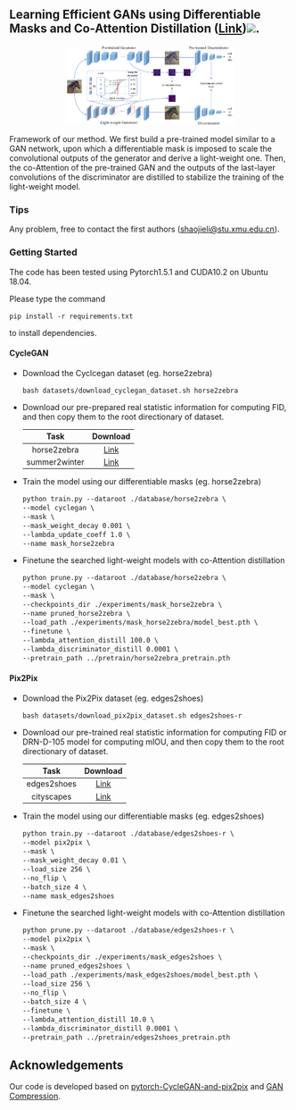 ## Learning Efficient GANs using Differentiable Masks and Co-Attention Distillation ([Link](http://arxiv.org/abs/2011.08382))![]( https://visitor-badge.glitch.me/badge?page_id=sjleo.dmad).

<div align=center><img src="img/framework.png" height = "50%" width = "60%"/></div>

Framework of our method. We first build a pre-trained model similar to a GAN network, upon which a differentiable mask is imposed to scale the convolutional outputs of the generator and derive a light-weight one. Then, the co-Attention of the pre-trained GAN and the outputs of the last-layer convolutions of the discriminator are distilled to stabilize the training of the light-weight model.



### Tips

Any problem, free to contact the first authors ([shaojieli@stu.xmu.edu.cn](mailto:shaojieli@stu.xmu.edu.cn)).



### Getting Started

The code has been tested using Pytorch1.5.1 and CUDA10.2 on Ubuntu 18.04.

Please type the command 

```shell
pip install -r requirements.txt
```

to install dependencies.

#### CycleGAN

- Download the Cyclcegan dataset (eg. horse2zebra)

  ```shell
  bash datasets/download_cyclegan_dataset.sh horse2zebra
  ```

- Download our pre-prepared real statistic information for computing FID, and then copy them to the root directionary of dataset.

  |     Task      |                           Download                           |
  | :-----------: | :----------------------------------------------------------: |
  |  horse2zebra  | [Link](https://drive.google.com/drive/folders/1wUGazdIe_B4gHs_gMq-jRWW53yKbyOcs?usp=sharing) |
  | summer2winter | [Link](https://drive.google.com/drive/folders/1JKJlpUDdD4TdXdwPwfdWUiF4PsXLAbto?usp=sharing) |

- Train the model using our differentiable masks (eg. horse2zebra)

  ```shell
  python train.py --dataroot ./database/horse2zebra \
  --model cyclegan \
  --mask \
  --mask_weight_decay 0.001 \
  --lambda_update_coeff 1.0 \
  --name mask_horse2zebra
  ```

- Finetune the searched light-weight models with co-Attention distillation

  ```shell
  python prune.py --dataroot ./database/horse2zebra \
  --model cyclegan \
  --mask \
  --checkpoints_dir ./experiments/mask_horse2zebra \
  --name pruned_horse2zebra \
  --load_path ./experiments/mask_horse2zebra/model_best.pth \
  --finetune \
  --lambda_attention_distill 100.0 \
  --lambda_discriminator_distill 0.0001 \
  --pretrain_path ../pretrain/horse2zebra_pretrain.pth
  ```

#### Pix2Pix

- Download the Pix2Pix dataset (eg. edges2shoes)

  ```shell
  bash datasets/download_pix2pix_dataset.sh edges2shoes-r
  ```

- Download our  pre-trained real statistic information for computing FID or  DRN-D-105 model for computing mIOU, and then copy them to the root directionary of dataset.

  |    Task     |                           Download                           |
  | :---------: | :----------------------------------------------------------: |
  | edges2shoes | [Link](https://drive.google.com/file/d/1B2iBvJWuhlYYgR5wpjMnWoDJcD4NNK-p/view?usp=sharing) |
  | cityscapes  | [Link](https://drive.google.com/file/d/1V4RmILQ0QGNQTRvMlSzN-rkvRAdmKMOr/view?usp=sharing) |

- Train the model using our differentiable masks (eg. edges2shoes)

  ```shell
  python train.py --dataroot ./database/edges2shoes-r \
  --model pix2pix \
  --mask \
  --mask_weight_decay 0.01 \
  --load_size 256 \
  --no_flip \
  --batch_size 4 \
  --name mask_edges2shoes
  ```

- Finetune the searched light-weight models with co-Attention distillation

  ```shell
  python prune.py --dataroot ./database/edges2shoes-r \
  --model pix2pix \
  --mask \
  --checkpoints_dir ./experiments/mask_edges2shoes \
  --name pruned_edges2shoes \
  --load_path ./experiments/mask_edges2shoes/model_best.pth \
  --load_size 256 \
  --no_flip \
  --batch_size 4 \
  --finetune \
  --lambda_attention_distill 10.0 \
  --lambda_discriminator_distill 0.0001 \
  --pretrain_path ../pretrain/edges2shoes_pretrain.pth
  ```

## Acknowledgements

Our code is developed based on [pytorch-CycleGAN-and-pix2pix](https://github.com/junyanz/pytorch-CycleGAN-and-pix2pix) and [GAN Compression](https://github.com/mit-han-lab/gan-compression).
